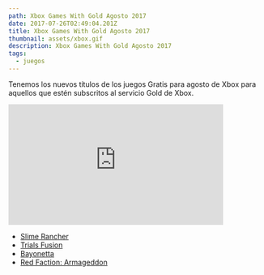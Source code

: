 ```yaml
---
path: Xbox Games With Gold Agosto 2017
date: 2017-07-26T02:49:04.201Z
title: Xbox Games With Gold Agosto 2017
thumbnail: assets/xbox.gif
description: Xbox Games With Gold Agosto 2017
tags:
  - juegos
---
```

Tenemos los nuevos títulos de los juegos Gratis para agosto de Xbox para aquellos que estén subscritos al servicio Gold de Xbox.

<iframe style="margin: 0 auto; display:block width: 424px, height:238px" width="424" height="238" src="https://www.youtube.com/embed/Jfnu49hQ26E" frameborder="0" allow="accelerometer; autoplay; encrypted-media; gyroscope; picture-in-picture" allowfullscreen></iframe>

<ul>
 	<li><a href="https://www.microsoft.com/es-ar/store/p/slime-rancher/c2nc88m7nwz1"> Slime Rancher</a></li>
 	<li><a href="https://www.microsoft.com/es-ar/store/p/trials-fusion/bvcrsr6xsdw5"> Trials Fusion</a></li>
 	<li><a href="https://marketplace.xbox.com/en-US/Product/BAYONETTA/66acd000-77fe-1000-9115-d80253450813?DownloadType=Game"> Bayonetta</a></li>
 	<li><a href="http://marketplace.xbox.com/en-US/Product/Red-Faction-Armageddon/66acd000-77fe-1000-9115-d8025451085f?DownloadType=Game">Red Faction: Armageddon</a></li>
</ul>
